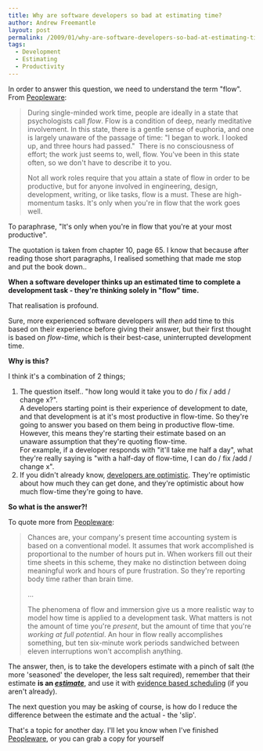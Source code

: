 ```yaml
---
title: Why are software developers so bad at estimating time?
author: Andrew Freemantle
layout: post
permalink: /2009/01/why-are-software-developers-so-bad-at-estimating-time/
tags:
  - Development
  - Estimating
  - Productivity
---
```

In order to answer this question, we need to understand the term "flow". From [Peopleware](http://www.amazon.co.uk/gp/product/0932633439?ie=UTF8&tag=fatl-21&linkCode=as2&camp=1634&creative=19450&creativeASIN=0932633439 "Peopleware: Productive People and Teams - Amazon.co.uk"):

> During single-minded work time, people are ideally in a state that psychologists call *flow*. Flow is a condition of deep, nearly meditative involvement. In this state, there is a gentle sense of euphoria, and one is largely unaware of the passage of time: "I began to work. I looked up, and three hours had passed."  There is no consciousness of effort; the work just seems to, well, flow. You've been in this state often, so we don't have to describe it to you.
> 
> Not all work roles require that you attain a state of flow in order to be productive, but for anyone involved in engineering, design, development, writing, or like tasks, flow is a must. These are high-momentum tasks. It's only when you're in flow that the work goes well.

To paraphrase, "It's only when you're in flow that you're at your most productive".

The quotation is taken from chapter 10, page 65. I know that because after reading those short paragraphs, I realised something that made me stop and put the book down..

**When a software developer thinks up an estimated time to complete a development task - they're thinking solely in "flow" time.**

That realisation is profound.

Sure, more experienced software developers will *then* add time to this based on their experience before giving their answer, but their first thought is based on *flow-time*, which is their best-case, uninterrupted development time.

**Why is this?**

I think it's a combination of 2 things;

  1. The question itself.. "how long would it take you to do / fix / add / change x?".  
    A developers starting point is their experience of development to date, and that development is at it's most productive in flow-time. So they're going to answer you based on them being in productive flow-time. However, this means they're starting their estimate based on an unaware assumption that they're quoting flow-time.  
    For example, if a developer responds with "it'll take me half a day", what they're really saying is "with a half-day of flow-time, I can do / fix /add / change x".
  2. If you didn't already know, [developers are optimistic](http://www.codinghorror.com/blog/archives/000284.html "Defeating optimism - CodingHorror.com"). They're optimistic about how much they can get done, and they're optimistic about how much flow-time they're going to have.

**So what is the answer?!**

To quote more from [Peopleware](http://www.amazon.co.uk/gp/product/0932633439?ie=UTF8&tag=fatl-21&linkCode=as2&camp=1634&creative=19450&creativeASIN=0932633439 "Peopleware: Productive People and Teams - Amazon.co.uk"):

> Chances are, your company's present time accounting system is based on a conventional model. It assumes that work accomplished is proportional to the number of hours put in. When workers fill out their time sheets in this scheme, they make no distinction between doing meaningful work and hours of pure frustration. So they're reporting body time rather than brain time.
> 
> ...
> 
> The phenomena of flow and immersion give us a more realistic way to model how time is applied to a development task. What matters is not the amount of time you're *present*, but the amount of time that you're *working at full potential*. An hour in flow really accomplishes something, but ten six-minute work periods sandwiched between eleven interruptions won't accomplish anything.

The answer, then, is to take the developers estimate with a pinch of salt (the more 'seasoned' the developer, the less salt required), remember that their estimate **is an [*estimate*](http://dictionary.reference.com/browse/estimate "Estimate (noun): an approximate judgment or calculation - dictionary.com")**, and use it with [evidence based scheduling](http://www.joelonsoftware.com/items/2007/10/26.html "Evidence Based Scheduling - JoelOnSoftware.com") (if you aren't already).

The next question you may be asking of course, is how do I reduce the difference between the estimate and the actual - the 'slip'.

That's a topic for another day. I'll let you know when I've finished [Peopleware](http://www.amazon.co.uk/gp/product/0932633439?ie=UTF8&tag=fatl-21&linkCode=as2&camp=1634&creative=19450&creativeASIN=0932633439 "Peopleware: Productive People and Teams - Amazon.co.uk"), or you can grab a copy for yourself  <i class="fa fa-smile-o"></i>
